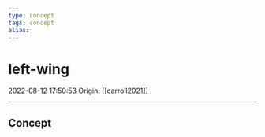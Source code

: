 ```yaml
---
type: concept
tags: concept
alias:
---
```


# left-wing

2022-08-12 17:50:53
Origin: [[carroll2021]]

---

## Concept
